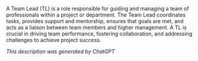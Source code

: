 A Team Lead (TL) is a role responsible for guiding and managing a team of professionals within a project or department. The Team Lead coordinates tasks, provides support and mentorship, ensures that goals are met, and acts as a liaison between team members and higher management. A TL is crucial in driving team performance, fostering collaboration, and addressing challenges to achieve project success.

*This description was generated by ChatGPT*